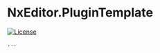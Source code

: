 # NxEditor.PluginTemplate

[![License](https://img.shields.io/badge/License-AGPL%20v3.0-blue.svg)](License.md)

```
...
```